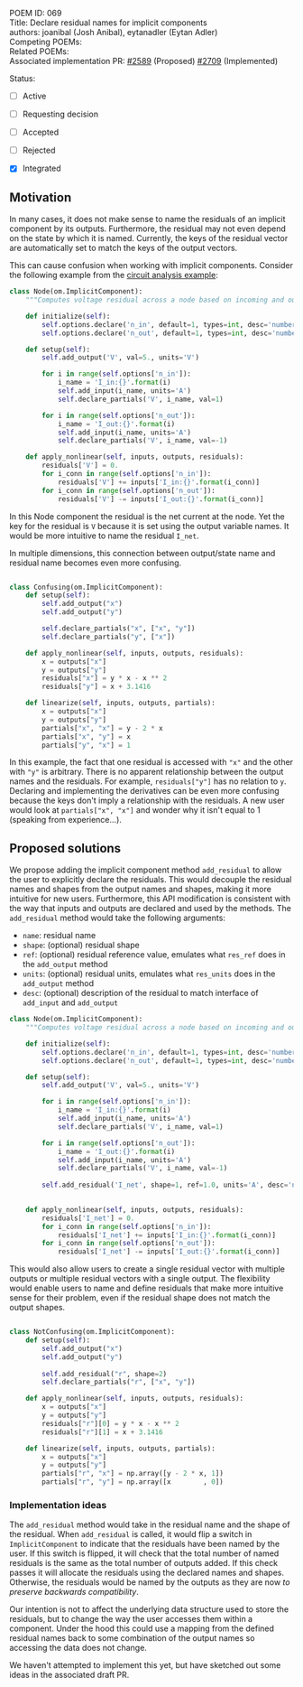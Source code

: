 POEM ID: 069  
Title: Declare residual names for implicit components  
authors: joanibal (Josh Anibal), eytanadler  (Eytan Adler)  
Competing POEMs:  
Related POEMs:  
Associated implementation PR: [#2589](https://github.com/OpenMDAO/OpenMDAO/pull/2589) (Proposed) [#2709](https://github.com/OpenMDAO/OpenMDAO/pull/2709) (Implemented)  

Status:

- [ ] Active
- [ ] Requesting decision
- [ ] Accepted
- [ ] Rejected
- [x] Integrated


## Motivation

In many cases, it does not make sense to name the residuals of an implicit component by its outputs.
Furthermore, the residual may not even depend on the state by which it is named.
Currently, the keys of the residual vector are automatically set to match the keys of the output vectors. 

This can cause confusion when working with implicit components.
Consider the following example from the [circuit analysis example](https://openmdao.org/newdocs/versions/latest/examples/circuit_analysis_examples.html):

```python
class Node(om.ImplicitComponent):
    """Computes voltage residual across a node based on incoming and outgoing current."""

    def initialize(self):
        self.options.declare('n_in', default=1, types=int, desc='number of connections with + assumed in')
        self.options.declare('n_out', default=1, types=int, desc='number of current connections + assumed out')

    def setup(self):
        self.add_output('V', val=5., units='V')

        for i in range(self.options['n_in']):
            i_name = 'I_in:{}'.format(i)
            self.add_input(i_name, units='A')
            self.declare_partials('V', i_name, val=1)

        for i in range(self.options['n_out']):
            i_name = 'I_out:{}'.format(i)
            self.add_input(i_name, units='A')
            self.declare_partials('V', i_name, val=-1)

    def apply_nonlinear(self, inputs, outputs, residuals):
        residuals['V'] = 0.
        for i_conn in range(self.options['n_in']):
            residuals['V'] += inputs['I_in:{}'.format(i_conn)]
        for i_conn in range(self.options['n_out']):
            residuals['V'] -= inputs['I_out:{}'.format(i_conn)]
```

In this Node component the residual is the net current at the node.
Yet the key for the residual is `V` because it is set using the output variable names. 
It would be more intuitive to name the residual `I_net`. 

In multiple dimensions, this connection between output/state name and residual name becomes even more confusing.

```python

class Confusing(om.ImplicitComponent):
    def setup(self):
        self.add_output("x")
        self.add_output("y")

        self.declare_partials("x", ["x", "y"])
        self.declare_partials("y", ["x"])

    def apply_nonlinear(self, inputs, outputs, residuals):
        x = outputs["x"]
        y = outputs["y"]
        residuals["x"] = y * x - x ** 2
        residuals["y"] = x + 3.1416

    def linearize(self, inputs, outputs, partials):
        x = outputs["x"]
        y = outputs["y"]
        partials["x", "x"] = y - 2 * x
        partials["x", "y"] = x
        partials["y", "x"] = 1    
```

In this example, the fact that one residual is accessed with `"x"` and the other with `"y"` is arbitrary.
There is no apparent relationship between the output names and the residuals.
For example, `residuals["y"]` has no relation to `y`.
Declaring and implementing the derivatives can be even more confusing because the keys don't imply a relationship with the residuals.
A new user would look at `partials["x", "x"]` and wonder why it isn't equal to 1 (speaking from experience...).


## Proposed solutions

We propose adding the implicit component method `add_residual` to allow the user to explicitly declare the residuals.
This would decouple the residual names and shapes from the output names and shapes, making it more intuitive for new users.
Furthermore, this API modification is consistent with the way that inputs and outputs are declared and used by the methods.
The `add_residual` method would take the following arguments:
- `name`: residual name
- `shape`: (optional) residual shape
- `ref`: (optional) residual reference value, emulates what `res_ref` does in the `add_output` method
- `units`: (optional) residual units, emulates what `res_units` does in the `add_output` method
- `desc`: (optional) description of the residual to match interface of `add_input` and `add_output`


```python
class Node(om.ImplicitComponent):
    """Computes voltage residual across a node based on incoming and outgoing current."""

    def initialize(self):
        self.options.declare('n_in', default=1, types=int, desc='number of connections with + assumed in')
        self.options.declare('n_out', default=1, types=int, desc='number of current connections + assumed out')

    def setup(self):
        self.add_output('V', val=5., units='V')

        for i in range(self.options['n_in']):
            i_name = 'I_in:{}'.format(i)
            self.add_input(i_name, units='A')
            self.declare_partials('V', i_name, val=1)

        for i in range(self.options['n_out']):
            i_name = 'I_out:{}'.format(i)
            self.add_input(i_name, units='A')
            self.declare_partials('V', i_name, val=-1)
        
        self.add_residual('I_net', shape=1, ref=1.0, units='A', desc='net current flowing through the node')
        

    def apply_nonlinear(self, inputs, outputs, residuals):
        residuals['I_net'] = 0.
        for i_conn in range(self.options['n_in']):
            residuals['I_net'] += inputs['I_in:{}'.format(i_conn)]
        for i_conn in range(self.options['n_out']):
            residuals['I_net'] -= inputs['I_out:{}'.format(i_conn)]
```

This would also allow users to create a single residual vector with multiple outputs or multiple residual vectors with a single output.
The flexibility would enable users to name and define residuals that make more intuitive sense for their problem, even if the residual shape does not match the output shapes.

```python

class NotConfusing(om.ImplicitComponent):
    def setup(self):
        self.add_output("x")
        self.add_output("y")
        
        self.add_residual("r", shape=2)
        self.declare_partials("r", ["x", "y"])

    def apply_nonlinear(self, inputs, outputs, residuals):
        x = outputs["x"]
        y = outputs["y"]
        residuals["r"][0] = y * x - x ** 2
        residuals["r"][1] = x + 3.1416

    def linearize(self, inputs, outputs, partials):
        x = outputs["x"]
        y = outputs["y"]
        partials["r", "x"] = np.array([y - 2 * x, 1])
        partials["r", "y"] = np.array([x        , 0])
```
### Implementation ideas

The `add_residual` method would take in the residual name and the shape of the residual.
When `add_residual` is called, it would flip a switch in `ImplicitComponent` to indicate that the residuals have been named by the user.
If this switch is flipped, it will check that the total number of named residuals is the same as the total number of outputs added.
If this check passes it will allocate the residuals using the declared names and shapes. 
Otherwise, the residuals would be named by the outputs as they are now *to preserve backwards compatibility*. 

Our intention is not to affect the underlying data structure used to store the residuals, but to change the way the user accesses them within a component.
Under the hood this could use a mapping from the defined residual names back to some combination of the output names so accessing the data does not change.

We haven't attempted to implement this yet, but have sketched out some ideas in the associated draft PR.
